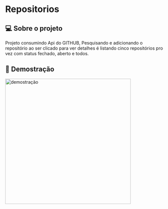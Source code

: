 <h1> Repositorios</h1>

<h2>💻 Sobre o projeto </h2>

<p>Projeto consumindo Api do GITHUB, Pesquisando e adicionando o repositório ao ser clicado para ver detalhes é listando cinco repositórios pro vez com status fechado, aberto e todos.</p>

<h2>📸 Demostração </h2>

<img src="https://user-images.githubusercontent.com/110493728/222974445-065f1957-5d53-4dac-a191-56a8b6976a9b.mp4" alt="demostração" height="400" />
